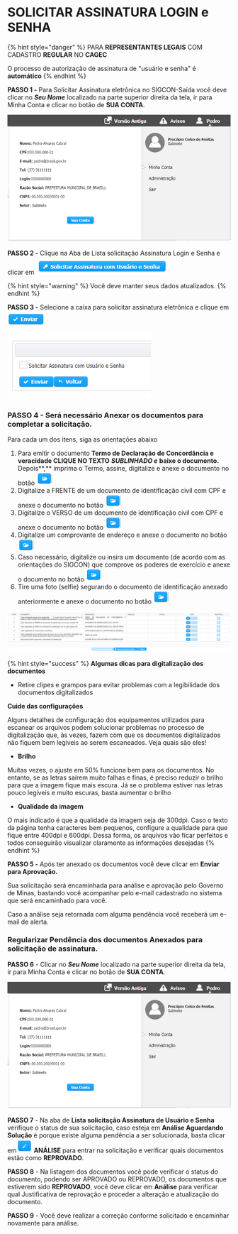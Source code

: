 # SOLICITAR ASSINATURA LOGIN e SENHA

{% hint style="danger" %}
PARA **REPRESENTANTES LEGAIS** COM CADASTRO **REGULAR** NO **CAGEC**

O processo de autorização de assinatura de "usuário e senha" é **automático**
{% endhint %}

**PASSO 1 -** Para Solicitar Assinatura eletrônica no SIGCON-Saída você deve clicar no _**Seu Nome**_ localizado na parte superior direita da tela, ir para Minha Conta e clicar no botão de **SUA CONTA**.

![MINHA CONTA](../../.gitbook/assets/processo_eletronico_assinatura_sua_conta.png)

**PASSO 2 -** Clique na Aba de Lista solicitação Assinatura Login e Senha e clicar em ![](../../.gitbook/assets/botao_solicitar_assinatura_com_usuario_senha.png) 

{% hint style="warning" %}
Você deve manter seus dados atualizados.
{% endhint %}

**PASSO 3 -** Selecione a caixa para solicitar assinatura eletrônica e clique em ![](../../.gitbook/assets/enviar.png) 

![](../../.gitbook/assets/assinatura_eletronica_solicitacao_usuario_interno.png)

### **PASSO 4 -** Será necessário Anexar os documentos para completar a solicitação.

Para cada um dos itens, siga as orientações abaixo

1. Para emitir o documento  **Termo de Declaração de Concordância e veracidade CLIQUE NO TEXTO** _**SUBLINHADO e**_ **baixe o documento.** Depois**,** imprima o Termo, assine, digitalize e anexe o documento no botão ![](../../.gitbook/assets/icone_pasta.png) 
2. Digitalize a FRENTE de um documento de identificação civil com CPF e  anexe o documento no botão ![](../../.gitbook/assets/icone_pasta.png)
3. Digitalize o VERSO de um documento de identificação civil com CPF e  anexe o documento no botão ![](../../.gitbook/assets/icone_pasta.png)
4. Digitalize um comprovante de endereço e anexe o documento no botão ![](../../.gitbook/assets/icone_pasta.png)
5. Caso necessário, digitalize ou insira um documento \(de acordo com as orientações do SIGCON\) que comprove os poderes de exercício e anexe o documento no botão ![](../../.gitbook/assets/icone_pasta.png)
6. Tire uma foto \(selfie\) segurando o documento de identificação anexado anteriormente e anexe o documento no botão ![](../../.gitbook/assets/icone_pasta.png)

![Documentos obrigat&#xF3;rios](../../.gitbook/assets/assinatura_eletronica_solicitacao_envio_documento.png)

{% hint style="success" %}
**Algumas dicas para digitalização dos documentos**

* Retire clipes e grampos para evitar problemas com a legibilidade dos documentos digitalizados

**Cuide das configurações**

Alguns detalhes de configuração dos equipamentos utilizados para escanear os arquivos podem solucionar problemas no processo de digitalização que, às vezes, fazem com que os documentos digitalizados não fiquem bem legíveis ao serem escaneados. Veja quais são eles!

* **Brilho**

Muitas vezes, o ajuste em 50% funciona bem para os documentos. No entanto, se as letras saírem muito falhas e finas, é preciso reduzir o brilho para que a imagem fique mais escura. Já se o problema estiver nas letras pouco legíveis e muito escuras, basta aumentar o brilho

* **Qualidade da imagem**

O mais indicado é que a qualidade da imagem seja de 300dpi. Caso o texto da página tenha caracteres bem pequenos, configure a qualidade para que fique entre 400dpi e 600dpi. Dessa forma, os arquivos vão ficar perfeitos e todos conseguirão visualizar claramente as informações desejadas
{% endhint %}

**PASSO 5 -** Após ter anexado os documentos você deve clicar em  **Enviar para Aprovação.**

Sua solicitação será encaminhada para análise e aprovação pelo Governo de Minas, bastando você acompanhar pelo e-mail cadastrado no sistema que será encaminhado para você.

Caso a análise seja retornada com alguma pendência você receberá um e-mail de alerta.

### Regularizar Pendência dos documentos Anexados para solicitação de assinatura.

**PASSO 6** - Clicar no _**Seu Nome**_ localizado na parte superior direita da tela, ir para Minha Conta e clicar no botão de **SUA CONTA**.

![Regulariza Pend&#xEA;ncias de Solicita&#xE7;&#xF5;es de Assinatura](../../.gitbook/assets/processo_eletronico_assinatura_sua_conta.png)

**PASSO 7** - Na aba de **Lista solicitação Assinatura de Usuário e Senha** verifique o status de sua solicitação,  caso esteja em **Análise Aguardando Solução** é porque existe alguma pendência a ser solucionada, basta clicar em![](../../.gitbook/assets/botao_editar.png) **ANÁLISE** para entrar na solicitação e verificar quais documentos estão como **REPROVADO**.

**PASSO  8** - Na listagem dos documentos você pode verificar o status do documento, podendo ser APROVADO ou REPROVADO, os documentos que estiverem sido **REPROVADO**, você deve clicar em **Análise** para verificar qual Justificativa de reprovação e proceder a alteração e atualização do documento.

**PASSO 9**  - Você deve realizar a correção conforme solicitado e encaminhar novamente para análise.

